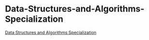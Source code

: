 # Data-Structures-and-Algorithms-Specialization
[Data Structures and Algorithms Specialization](https://www.coursera.org/specializations/data-structures-algorithms)
